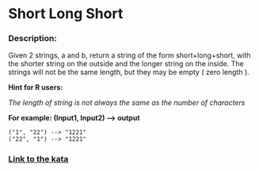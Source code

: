 # Short Long Short

### Description:

Given 2 strings, a and b, return a string of the form short+long+short, with the shorter string on the outside and the longer string on the inside. The strings will not be the same length, but they may be empty ( zero length ).

**Hint for R users:**

*The length of string is not always the same as the number of characters*

**For example: (Input1, Input2) --> output**
````
("1", "22") --> "1221"
("22", "1") --> "1221"
````

### [Link to the kata](https://www.codewars.com/kata/50654ddff44f800200000007)